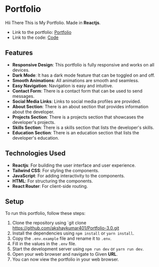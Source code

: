 # Portfolio

Hii There This is My Portfolio. Made in **Reactjs**.

- Link to the portfolio: [Portfolio](https://akshayportfolio30.vercel.app/)
- Link to the code: [Code](https://github.com/akshaykumar401/Portfolio-3.0.git)

## Features

- **Responsive Design**: This portfolio is fully responsive and works on all devices.
- **Dark Mode**: It has a dark mode feature that can be toggled on and off.
- **Smooth Animations**: All animations are smooth and seamless.
- **Easy Navigation**: Navigation is easy and intuitive.
- **Contact Form**: There is a contact form that can be used to send messages.
- **Social Media Links**: Links to social media profiles are provided.
- **About Section**: There is an about section that provides information about the developer.
- **Projects Section**: There is a projects section that showcases the developer's projects.
- **Skills Section**: There is a skills section that lists the developer's skills.
- **Education Section**: There is an education section that lists the developer's education.


## Technologies Used
- **Reactjs**: For building the user interface and user experience.
- **Tailwind CSS**: For styling the components.
- **JavaScript**: For adding interactivity to the components.
- **HTML**: For structuring the components.
- **React Router**: For client-side routing.


## Setup

To run this portfolio, follow these steps:
1. Clone the repository using `git clone https://github.com/akshaykumar401/Portfolio-3.0.git
2. Install the dependencies using `npm install` or `yarn install`.
3. Copy the `.env.example` file and rename it to `.env`.
4. Fill in the values in the `.env` file.
5. Start the development server using `npm run dev` or `yarn run dev`.
6. Open your web browser and navigate to Given **URL**.
7. You can now view the portfolio in your web browser.

